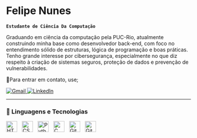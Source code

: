 # Felipe Nunes

**`Estudante de Ciência Da Computação`**

Graduando em ciência da computação pela PUC-Rio, atualmente construindo minha base como desenvolvedor back-end, com foco no entendimento sólido de estruturas, lógica de programação e boas práticas. Tenho grande interesse por cibersegurança, especialmente no que diz respeito à criação de sistemas seguros, proteção de dados e prevenção de vulnerabilidades.

🔗Para entrar em contato, use;

<p align="left">
    <a href="https://mail.google.com/mail/?view=cm&to=devbyfn@gmail.com" target="_blank" rel="noopener noreferrer" title="Gmail">
        <img src="https://img.shields.io/badge/-Gmail-516140?style=flat-square&labelColor=516140&logo=gmail&logoColor=white" alt="Gmail"/>
    </a>
    <a href="https://www.linkedin.com/in/felipenunes-tech/" target="_blank" rel="noopener noreferrer" title="LinkedIn">
        <img src="https://img.shields.io/badge/-Linkedin-37432b?style=flat-square&logo=Linkedin&logoColor=white" alt="LinkedIn"/>
    </a>
</p>

---

### 👾 Linguagens e Tecnologias

<img 
    align="left" 
    alt="HTML"
    title="HTML" 
    width="30px" 
    style="padding-right: 10px;" 
    src="https://cdn.jsdelivr.net/gh/devicons/devicon@latest/icons/html5/html5-original.svg" 
/>
<img 
    align="left" 
    alt="CSS" 
    title="CSS"
    width="30px" 
    style="padding-right: 10px;" 
    src="https://cdn.jsdelivr.net/gh/devicons/devicon@latest/icons/css3/css3-original.svg" 
/>
<img 
    align="left" 
    alt="Python" 
    title="Python"
    width="30px" 
    style="padding-right: 10px;" 
    src="https://cdn.jsdelivr.net/gh/devicons/devicon@latest/icons/python/python-original.svg" 
/>
<img 
    align="left" 
    alt="C" 
    title="C"
    width="30px" 
    style="padding-right: 10px;" 
    src="https://cdn.jsdelivr.net/gh/devicons/devicon@latest/icons/c/c-original.svg" 
/>
<img 
    align="left" 
    alt="Git" 
    title="Git"
    width="30px" 
    style="padding-right: 10px;" 
    src="https://cdn.jsdelivr.net/gh/devicons/devicon@latest/icons/git/git-original.svg"
/>
<img 
    align="left" 
    alt="GitHub" 
    title="GitHub"
    width="30px" 
    style="padding-right: 10px;" 
    src="https://cdn.jsdelivr.net/gh/devicons/devicon@latest/icons/github/github-original.svg"
/>
